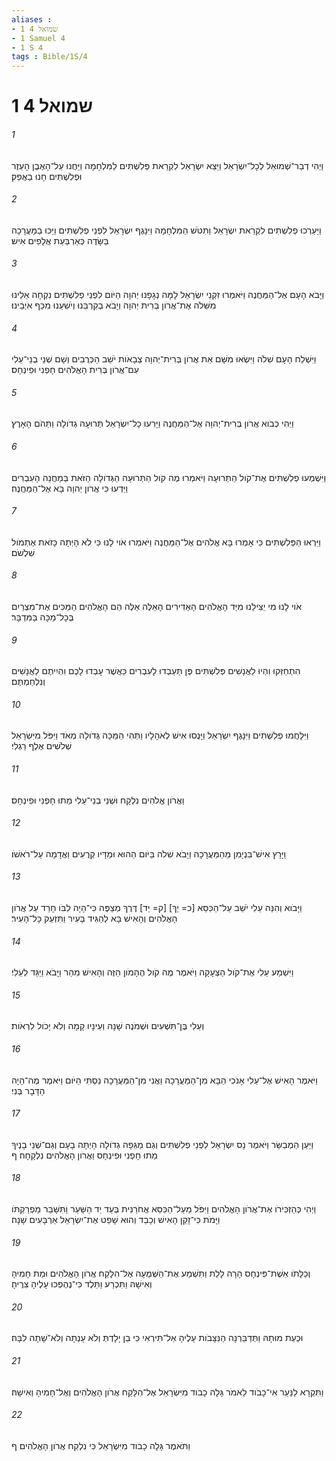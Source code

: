```yaml
---
aliases : 
- 1 שמואל 4
- 1 Samuel 4
- 1 S 4
tags : Bible/1S/4
---
```


# 1 שמואל 4

###### 1
וַיְהִי דְבַר־שְׁמוּאֵל לְכָל־יִשְׂרָאֵל וַיֵּצֵא יִשְׂרָאֵל לִקְרַאת פְּלִשְׁתִּים לַמִּלְחָמָה וַיַּחֲנוּ עַל־הָאֶבֶן הָעֵזֶר וּפְלִשְׁתִּים חָנוּ בַאֲפֵק׃
###### 2
וַיַּעַרְכוּ פְלִשְׁתִּים לִקְרַאת יִשְׂרָאֵל וַתִּטֹּשׁ הַמִּלְחָמָה וַיִּנָּגֶף יִשְׂרָאֵל לִפְנֵי פְלִשְׁתִּים וַיַּכּוּ בַמַּעֲרָכָה בַּשָּׂדֶה כְּאַרְבַּעַת אֲלָפִים אִישׁ׃
###### 3
וַיָּבֹא הָעָם אֶל־הַמַּחֲנֶה וַיֹּאמְרוּ זִקְנֵי יִשְׂרָאֵל לָמָּה נְגָפָנוּ יְהוָה הַיֹּום לִפְנֵי פְלִשְׁתִּים נִקְחָה אֵלֵינוּ מִשִּׁלֹה אֶת־אֲרֹון בְּרִית יְהוָה וְיָבֹא בְקִרְבֵּנוּ וְיֹשִׁעֵנוּ מִכַּף אֹיְבֵינוּ׃
###### 4
וַיִּשְׁלַח הָעָם שִׁלֹה וַיִּשְׂאוּ מִשָּׁם אֵת אֲרֹון בְּרִית־יְהוָה צְבָאֹות יֹשֵׁב הַכְּרֻבִים וְשָׁם שְׁנֵי בְנֵי־עֵלִי עִם־אֲרֹון בְּרִית הָאֱלֹהִים חָפְנִי וּפִינְחָס׃
###### 5
וַיְהִי כְּבֹוא אֲרֹון בְּרִית־יְהוָה אֶל־הַמַּחֲנֶה וַיָּרִעוּ כָל־יִשְׂרָאֵל תְּרוּעָה גְדֹולָה וַתֵּהֹם הָאָרֶץ׃
###### 6
וַיִּשְׁמְעוּ פְלִשְׁתִּים אֶת־קֹול הַתְּרוּעָה וַיֹּאמְרוּ מֶה קֹול הַתְּרוּעָה הַגְּדֹולָה הַזֹּאת בְּמַחֲנֵה הָעִבְרִים וַיֵּדְעוּ כִּי אֲרֹון יְהוָה בָּא אֶל־הַמַּחֲנֶה׃
###### 7
וַיִּרְאוּ הַפְּלִשְׁתִּים כִּי אָמְרוּ בָּא אֱלֹהִים אֶל־הַמַּחֲנֶה וַיֹּאמְרוּ אֹוי לָנוּ כִּי לֹא הָיְתָה כָּזֹאת אֶתְמֹול שִׁלְשֹׁם׃
###### 8
אֹוי לָנוּ מִי יַצִּילֵנוּ מִיַּד הָאֱלֹהִים הָאַדִּירִים הָאֵלֶּה אֵלֶּה הֵם הָאֱלֹהִים הַמַּכִּים אֶת־מִצְרַיִם בְּכָל־מַכָּה בַּמִּדְבָּר׃
###### 9
הִתְחַזְּקוּ וִהְיוּ לַאֲנָשִׁים פְּלִשְׁתִּים פֶּן תַּעַבְדוּ לָעִבְרִים כַּאֲשֶׁר עָבְדוּ לָכֶם וִהְיִיתֶם לַאֲנָשִׁים וְנִלְחַמְתֶּם׃
###### 10
וַיִּלָּחֲמוּ פְלִשְׁתִּים וַיִּנָּגֶף יִשְׂרָאֵל וַיָּנֻסוּ אִישׁ לְאֹהָלָיו וַתְּהִי הַמַּכָּה גְּדֹולָה מְאֹד וַיִּפֹּל מִיִּשְׂרָאֵל שְׁלֹשִׁים אֶלֶף רַגְלִי׃
###### 11
וַאֲרֹון אֱלֹהִים נִלְקָח וּשְׁנֵי בְנֵי־עֵלִי מֵתוּ חָפְנִי וּפִינְחָס׃
###### 12
וַיָּרָץ אִישׁ־בִּנְיָמִן מֵהַמַּעֲרָכָה וַיָּבֹא שִׁלֹה בַּיֹּום הַהוּא וּמַדָּיו קְרֻעִים וַאֲדָמָה עַל־רֹאשֹׁו׃
###### 13
וַיָּבֹוא וְהִנֵּה עֵלִי יֹשֵׁב עַל־הַכִּסֵּא [כ= יַךְ] [ק= יַד] דֶּרֶךְ מְצַפֶּה כִּי־הָיָה לִבֹּו חָרֵד עַל אֲרֹון הָאֱלֹהִים וְהָאִישׁ בָּא לְהַגִּיד בָּעִיר וַתִּזְעַק כָּל־הָעִיר׃
###### 14
וַיִּשְׁמַע עֵלִי אֶת־קֹול הַצְּעָקָה וַיֹּאמֶר מֶה קֹול הֶהָמֹון הַזֶּה וְהָאִישׁ מִהַר וַיָּבֹא וַיַּגֵּד לְעֵלִי׃
###### 15
וְעֵלִי בֶּן־תִּשְׁעִים וּשְׁמֹנֶה שָׁנָה וְעֵינָיו קָמָה וְלֹא יָכֹול לִרְאֹות׃
###### 16
וַיֹּאמֶר הָאִישׁ אֶל־עֵלִי אָנֹכִי הַבָּא מִן־הַמַּעֲרָכָה וַאֲנִי מִן־הַמַּעֲרָכָה נַסְתִּי הַיֹּום וַיֹּאמֶר מֶה־הָיָה הַדָּבָר בְּנִי׃
###### 17
וַיַּעַן הַמְבַשֵּׂר וַיֹּאמֶר נָס יִשְׂרָאֵל לִפְנֵי פְלִשְׁתִּים וְגַם מַגֵּפָה גְדֹולָה הָיְתָה בָעָם וְגַם־שְׁנֵי בָנֶיךָ מֵתוּ חָפְנִי וּפִינְחָס וַאֲרֹון הָאֱלֹהִים נִלְקָחָה׃ ף
###### 18
וַיְהִי כְּהַזְכִּירֹו אֶת־אֲרֹון הָאֱלֹהִים וַיִּפֹּל מֵעַל־הַכִּסֵּא אֲחֹרַנִּית בְּעַד יַד הַשַּׁעַר וַתִּשָּׁבֵר מַפְרַקְתֹּו וַיָּמֹת כִּי־זָקֵן הָאִישׁ וְכָבֵד וְהוּא שָׁפַט אֶת־יִשְׂרָאֵל אַרְבָּעִים שָׁנָה׃
###### 19
וְכַלָּתֹו אֵשֶׁת־פִּינְחָס הָרָה לָלַת וַתִּשְׁמַע אֶת־הַשְּׁמֻעָה אֶל־הִלָּקַח אֲרֹון הָאֱלֹהִים וּמֵת חָמִיהָ וְאִישָׁהּ וַתִּכְרַע וַתֵּלֶד כִּי־נֶהֶפְכוּ עָלֶיהָ צִרֶיהָ׃
###### 20
וּכְעֵת מוּתָהּ וַתְּדַבֵּרְנָה הַנִּצָּבֹות עָלֶיהָ אַל־תִּירְאִי כִּי בֵן יָלָדְתְּ וְלֹא עָנְתָה וְלֹא־שָׁתָה לִבָּהּ׃
###### 21
וַתִּקְרָא לַנַּעַר אִי־כָבֹוד לֵאמֹר גָּלָה כָבֹוד מִיִּשְׂרָאֵל אֶל־הִלָּקַח אֲרֹון הָאֱלֹהִים וְאֶל־חָמִיהָ וְאִישָׁהּ׃
###### 22
וַתֹּאמֶר גָּלָה כָבֹוד מִיִּשְׂרָאֵל כִּי נִלְקַח אֲרֹון הָאֱלֹהִים׃ ף
